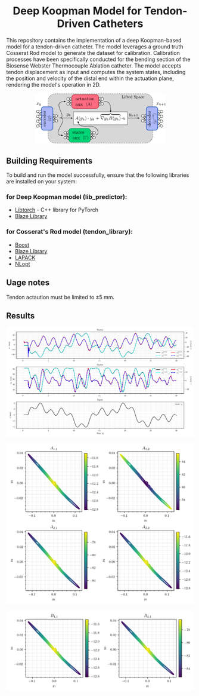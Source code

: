 
<div align="center">

# Deep Koopman Model for Tendon-Driven Catheters

</div>

This repository contains the implementation of a deep Koopman-based model for a tendon-driven catheter. The model leverages a ground truth Cosserat Rod model to generate the dataset for calibration. Calibration processes have been specifically conducted for the bending section of the Biosense Webster Thermocouple Ablation catheter. The model accepts tendon displacement as input and computes the system states, including the position and velocity of the distal end within the actuation plane, rendering the model's operation in 2D.

<div align="center">
    <img src="./figures/Koopman_diagram.png" width="70%" alt="Diagram">
</div>

## Building Requirements

To build and run the model successfully, ensure that the following libraries are installed on your system:

### for Deep Koopman model (lib_predictor):

* [Libtorch](https://pytorch.org/) - C++ library for PyTorch
* [Blaze Library](https://bitbucket.org/blaze-lib/blaze/src/master/)

### for Cosserat's Rod model (tendon_library):

* [Boost](https://www.boost.org/)
* [Blaze Library](https://bitbucket.org/blaze-lib/blaze/src/master/)
* [LAPACK](http://www.netlib.org/lapack/)
* [NLopt](https://nlopt.readthedocs.io/en/latest/)


## Uage notes

Tendon actaution must be limited to ±5 mm.


## Results

![Diagram](./figures/output_plot.png)

![Diagram](./figures/A_matrix.png)

![Diagram](./figures/B_matrix.png)